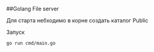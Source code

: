 ##Golang File server

Для старта небходимо в корне создать каталог Public

Запуск

```
go run cmd/main.go
```
